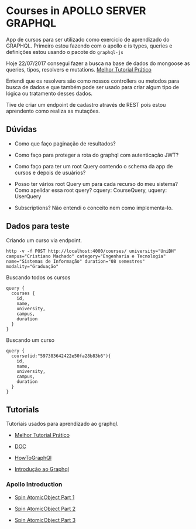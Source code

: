 # Courses in APOLLO SERVER GRAPHQL

App de cursos para ser utilizado como exercicio de aprendizado do GRAPHQL. Primeiro estou fazendo com o apollo e is types, queries e definições estou usando o pacote do `graphql-js`

Hoje 22/07/2017 consegui fazer a busca na base de dados do mongoose as queries, tipos, resolvers e mutations. [Melhor Tutorial Prático](https://www.youtube.com/playlist?list=PL5M9r-aWV-kolt6qNlICdpF-Ofv8cazDl)

Entendi que os resolvers são como nossos controllers ou metodos para busca de dados e que também pode ser usado para criar algum tipo de lógica ou tratamento desses dados.

Tive de criar um endpoint de cadastro através de REST pois estou aprendento como realiza as mutações.


## Dúvidas

* Como que faço paginação de resultados?

* Como faço para proteger a rota do graphql com autenticação JWT?

* Como faço para ter um root Query contendo o schema da app de cursos e depois de usuários?

* Posso ter vários root Query um para cada recurso do meu sistema? Como apelidar essa root query? cquery: CourseQuery, uquery: UserQuery

* Subscriptions? Não entendi o conceito nem como implementa-lo.

## Dados para teste

Criando um curso via endpoint.

`http -v -f POST http://localhost:4000/courses/ university="UniBH" campus="Cristiano Machado" category="Engenharia e Tecnologia" name="Sistemas de Informação" duration="08 semestres" modality="Graduação"`

Buscando todos os cursos

```
query {
  courses {
    id,
    name,
    university,
    campus,
    duration
  }
}
```


Buscando um curso

```
query {
  course(id:"597383642422e50fa28b83b6"){
    id,
    name,
    university,
    campus,
    duration
  }
}
```

## Tutorials

Tutoriais usados para aprendizado ao graphql.

* [Melhor Tutorial Prático](https://www.youtube.com/playlist?list=PL5M9r-aWV-kolt6qNlICdpF-Ofv8cazDl)

* [DOC](http://dev.apollodata.com/tools/graphql-server/setup.html)

* [HowToGraphQl](howtographql.com)

* [Introdução ao Graphql](https://medium.com/tableless/introdu%C3%A7%C3%A3o-ao-graphql-com-node-js-1106c17b9b97)

### Apollo Introduction

* [Spin AtomicObject Part 1](https://spin.atomicobject.com/2017/03/29/graphql-apollo-introduction/)

* [Spin AtomicObject Part 2](https://spin.atomicobject.com/2017/03/30/graphql-apollo-building-server/)

* [Spin AtomicObject Part 3](https://spin.atomicobject.com/2017/03/31/graphql-apollo-building-client/)

